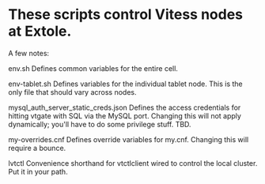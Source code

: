# These scripts control Vitess nodes at Extole.
 A few notes:

 env.sh
   Defines common variables for the entire cell.

 env-tablet.sh
   Defines variables for the individual tablet node.  This is the only file that should vary across nodes.

 mysql_auth_server_static_creds.json
   Defines the access credentials for hitting vtgate with SQL via the MySQL port.  Changing this will not
   apply dynamically; you'll have to do some privilege stuff.  TBD.

 my-overrides.cnf
   Defines override variables for my.cnf.  Changing this will require a bounce.

 lvtctl
   Convenience shorthand for vtctlclient wired to control the local cluster.  Put it in your path.

